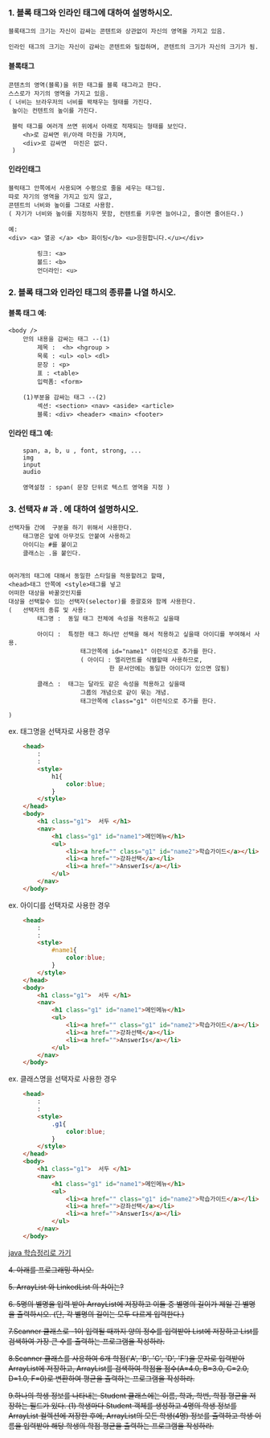 ### 1. 블록 태그와 인라인 태그에 대하여 설명하시오.
	블록태그의 크기는 자신이 감싸는 콘텐트와 상관없이 자신의 영역을 가지고 있음.

	인라인 태그의 크기는 자신이 감싸는 콘텐트와 밀접하며, 콘텐트의 크기가 자신의 크기가 됨.

#### 블록태그 
	콘텐츠의 영역(블록)을 위한 태그를 블록 태그라고 한다.
	스스로가 자기의 영역을 가지고 있음.
	( 너비는 브라우저의 너비를 꽉채우는 형태를 가진다.
	 높이는 컨텐트의 높이를 가진다.
	 
	 블럭 태그를 여러개 쓰면 위에서 아래로 적재되는 형태를 보인다.
		<h>로 감싸면 위/아래 마진을 가지며,
		<div>로 감싸면  마진은 없다.
	 )

#### 인라인태그
	블럭태그 안쪽에서 사용되며 수평으로 줄을 세우는 태그임.
	따로 자기의 영역을 가지고 있지 않고,
	콘텐트의 너비와 높이를 그대로 사용함.
	( 자기가 너비와 높이를 지정하지 못함, 컨텐트를 키우면 늘어나고, 줄이면 줄어든다.)
	
	예:
	<div> <a> 열공 </a> <b> 화이팅</b> <u>응원합니다.</u></div>

			링크: <a>
			볼드: <b>
			언더라인: <u>


### 2. 블록 태그와 인라인 태그의 종류를 나열 하시오.

#### 블록 태그 예:
	<body />
		안의 내용을 감싸는 태그 --(1)
			제목 :  <h> <hgroup >
			목록 : <ul> <ol> <dl>
			문장 : <p>
			표 : <table>
			입력폼: <form>
		
		(1)부분을 감싸는 태그 --(2)
			섹션: <section> <nav> <aside> <article>
			블록: <div> <header> <main> <footer>  


#### 인라인 태그 예:
		span, a, b, u , font, strong, ...
		img
		input
		audio

		영역설정 : span( 문장 단위로 텍스트 영역을 지정 )
		

### 3. 선택자 # 과 . 에 대하여 설명하시오.
	선택자들 간에  구분을 하기 위해서 사용한다.
		태그명은 앞에 아무것도 안붙여 사용하고
		아이디는 #를 붙이고
		클래스는 .을 붙인다.
		

	여러개의 태그에 대해서 동일한 스타일을 적용할려고 할때,
	<head>태그 안쪽에 <style>태그를 넣고
	어떠한 대상을 바꿀것인지를 
	대상을 선택할수 있는 선택자(selector)를 중괄호와 함께 사용한다.
	(	선택자의 종류 및 사용:
			태그명	:  동일 태그 전체에 속성을 적용하고 싶을때
			
			아이디	:  특정한 태그 하나만 선택을 해서 적용하고 싶을때 아이디를 부여해서 사용.
						태그안쪽에 id="name1" 이런식으로 추가를 한다.
						( 아이디 : 엘리먼트를 식별할때 사용하므로, 
								한 문서안에는 동일한 아이디가 있으면 않됨)
						
			클래스	:  태그는 달라도 같은 속성을 적용하고 싶을때
						그룹의 개념으로 같이 묶는 개념.
						태그안쪽에 class="g1" 이런식으로 추가를 한다.
						
	)


ex. 태그명을 선택자로 사용한 경우
```html	
	<head>
		:
		:
		<style>
			h1{	  
				color:blue;
			}
		</style>
	</head>	
	<body>
		<h1 class="g1">  서두 </h1>
		<nav>
			<h1 class="g1" id="name1">메인메뉴</h1>
			<ul>	
				<li><a href="" class="g1" id="name2">학습가이드</a></li>
				<li><a href="">강좌선택</a></li>
				<li><a href="">AnswerIs</a></li>
			</ul>
		</nav>
	</body>		
```

ex. 아이디를 선택자로 사용한 경우
```html
	<head>
		:
		:
		<style>
			#name1{
				color:blue;
			}
		</style>
	</head>		
	<body>
		<h1 class="g1">  서두 </h1>
		<nav>
			<h1 class="g1" id="name1">메인메뉴</h1>
			<ul>	
				<li><a href="" class="g1" id="name2">학습가이드</a></li>
				<li><a href="">강좌선택</a></li>
				<li><a href="">AnswerIs</a></li>
			</ul>
		</nav>
	</body>	
```

ex. 클래스명을 선택자로 사용한 경우
```html
	<head>
		:
		:
		<style>
			.g1{
				color:blue;
			}
		</style>
	</head>		
	<body>
		<h1 class="g1">  서두 </h1>
		<nav>
			<h1 class="g1" id="name1">메인메뉴</h1>
			<ul>	
				<li><a href="" class="g1" id="name2">학습가이드</a></li>
				<li><a href="">강좌선택</a></li>
				<li><a href="">AnswerIs</a></li>
			</ul>
		</nav>
	</body>	
```



[java 학습정리로 가기](../01_Java/23_Collection_Framework/학습정리-11-05.md)




~~4. 아래를 프로그래밍 하시오.~~

~~5. ArrayList 와 LinkedList 의 차이는?~~

~~6. 5명의 별명을 입력 받아 ArrayList에 저장하고 이들 중 별명의 길이가
제일 긴 별명을 출력하시오. (단, 각 별명의 길이는 모두 다르게 입력한다.)~~

~~7.Scanner 클래스로 -1이 입력될 때까지 양의 정수를 입력받아 List에 저장하고 
List를 검색하여 가장 큰 수를 출력하는 프로그램을 작성하라.~~

~~8.Scanner 클래스를 사용하여 6개 학점('A', 'B', 'C', 'D', 'F')을 문자로 입력받아 ArrayList에 저장하고, 
ArrayList를 검색하여 학점을 점수(A=4.0, B=3.0, C=2.0, D=1.0, F=0)로 변환하여 평균을 출력하는 프로그램을 작성하라.~~

~~9.하나의 학생 정보를 나타내는 Student 클래스에는 이름, 학과, 학번, 학점 평균을 저장하는 필드가 있다.
(1) 학생마다 Student 객체를 생성하고 4명의 학생 정보를 ArrayList<Student> 컬렉션에 저장한 후에, 
ArrayList<Student>의 모든 학생(4명) 정보를 출력하고 
학생 이름을 입력받아 해당 학생의 학점 평균을 출력하는 프로그램을 작성하라.~~

